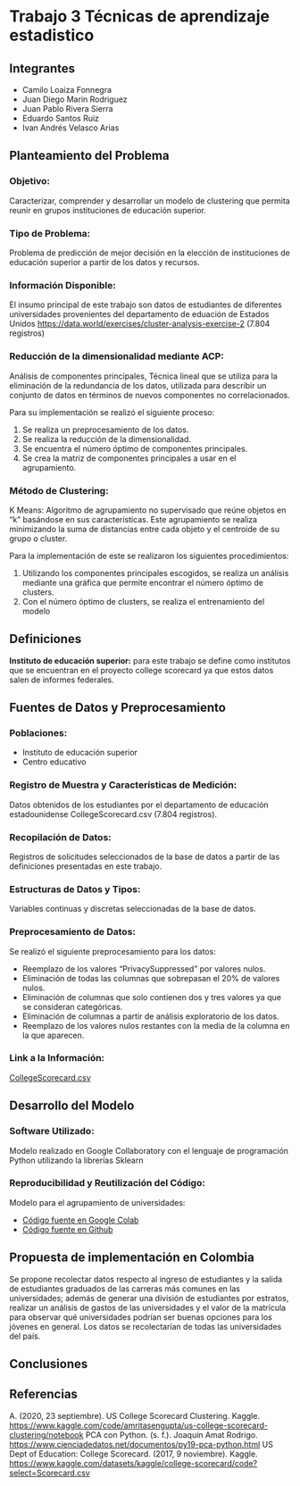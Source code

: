 # Trabajo 3 Técnicas de aprendizaje estadistico

## Integrantes 
- Camilo Loaiza Fonnegra
- Juan Diego Marin Rodriguez
- Juan Pablo Rivera Sierra
- Eduardo Santos Ruiz
- Ivan Andrés Velasco Arias

## Planteamiento del Problema

### Objetivo:

Caracterizar, comprender y desarrollar un modelo de clustering que permita reunir en grupos instituciones de educación superior.

### Tipo de Problema:

Problema de predicción de mejor decisión en la elección de instituciones de educación superior a partir de los datos y recursos.

### Información Disponible:

El insumo principal de este trabajo son datos de estudiantes de diferentes universidades provenientes del departamento de eduación de Estados Unidos https://data.world/exercises/cluster-analysis-exercise-2 (7.804 registros)


### Reducción de la dimensionalidad mediante ACP:

Análisis de componentes principales, Técnica lineal que se utiliza para la eliminación de la redundancia de los datos, utilizada para describir un conjunto de datos en términos de nuevos componentes no correlacionados.

Para su implementación se realizó el siguiente proceso: 

1. Se realiza un preprocesamiento de los datos.
2. Se realiza la reducción de la dimensionalidad.
3. Se encuentra el número óptimo de componentes principales.
4. Se crea la matriz de componentes principales a usar en el agrupamiento.

### Método de Clustering:

K Means: Algoritmo de agrupamiento no supervisado que reúne objetos en “k” basándose en sus características. Este agrupamiento se realiza minimizando la suma de distancias entre cada objeto y el centroide de su grupo o cluster. 

Para la implementación de este se realizaron los siguientes procedimientos: 

1. Utilizando los componentes principales escogidos, se realiza un análisis mediante una gráfica que permite encontrar el número óptimo de clusters. 
2. Con el número óptimo de clusters, se realiza el entrenamiento del modelo 


## Definiciones

**Instituto de educación superior:** para este trabajo se define como institutos que se encuentran en el proyecto college scorecard ya que estos datos salen de informes federales.

## Fuentes de Datos y Preprocesamiento

### Poblaciones:

- Instituto de educación superior
- Centro educativo


### Registro de Muestra y Características de Medición:

Datos obtenidos de los estudiantes por el departamento de educación  estadounidense CollegeScorecard.csv (7.804 registros). 

### Recopilación de Datos:

Registros de solicitudes seleccionados de la base de datos a partir de las definiciones presentadas en este trabajo.

### Estructuras de Datos y Tipos:

Variables continuas y discretas seleccionadas de la base de datos.

### Preprocesamiento de Datos:

Se realizó el siguiente preprocesamiento para los datos:

- Reemplazo de los valores “PrivacySuppressed” por valores nulos.
- Eliminación de todas las columnas que sobrepasan el 20% de valores nulos.
- Eliminación de columnas que solo contienen dos y tres valores ya que se consideran categóricas.
- Eliminación de columnas a partir de análisis exploratorio de los datos.
- Reemplazo de los valores nulos restantes con la media de la columna en la que aparecen.

### Link a la Información:

[CollegeScorecard.csv](https://data.world/exercises/cluster-analysis-exercise-2/workspace/file?filename=CollegeScorecard.csv)

## Desarrollo del Modelo

### Software Utilizado:

Modelo realizado en Google Collaboratory con el lenguaje de programación Python utilizando la librerías Sklearn

### Reproducibilidad y Reutilización del Código:

Modelo para el agrupamiento de universidades:
- [Código fuente en Google Colab](https://colab.research.google.com/drive/1kW8cXqE39fJZ7ep0Wu0mjwCtVxmfP-CW?usp=sharing)
- [Código fuente en Github](https://github.com/jumarinr/Trabajo_TAE_3)

## Propuesta de implementación en Colombia

Se propone recolectar datos respecto al ingreso de estudiantes y la salida de estudiantes graduados de las carreras más comunes en las universidades; además de generar una división de estudiantes por estratos, realizar un análisis de gastos de las universidades y el valor de la matrícula para observar qué universidades podrían ser buenas opciones para los jóvenes en general. Los datos se recolectarían de todas las universidades del país.

## Conclusiones



## Referencias

A. (2020, 23 septiembre). US College Scorecard Clustering. Kaggle. https://www.kaggle.com/code/amritasengupta/us-college-scorecard-clustering/notebook
PCA con Python. (s. f.). Joaquín Amat Rodrigo. https://www.cienciadedatos.net/documentos/py19-pca-python.html
US Dept of Education: College Scorecard. (2017, 9 noviembre). Kaggle. https://www.kaggle.com/datasets/kaggle/college-scorecard/code?select=Scorecard.csv
